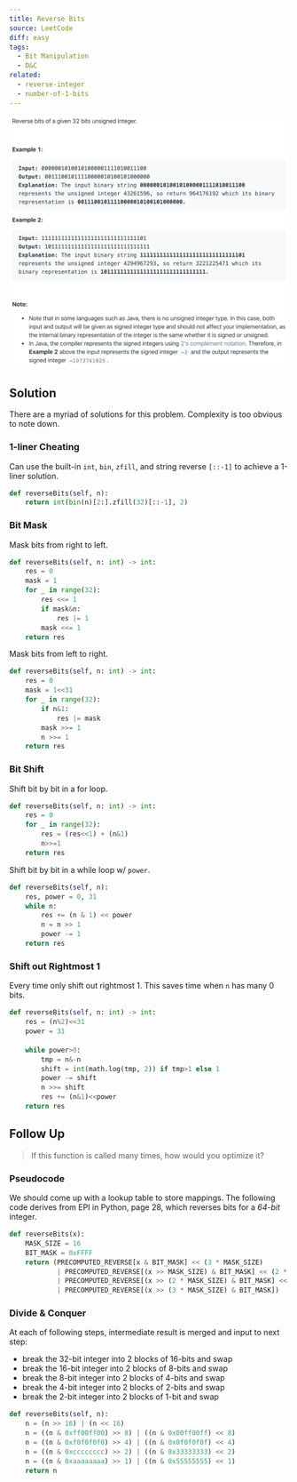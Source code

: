 ```yaml
---
title: Reverse Bits
source: LeetCode
diff: easy
tags:
  - Bit Manipulation
  - D&C
related:
  - reverse-integer
  - number-of-1-bits
---
```


<img class="medium-zoom" src="/algo/reverse-bits.png" alt="https://leetcode.com/problems/reverse-bits">

## Solution

There are a myriad of solutions for this problem. Complexity is too obvious to note down.

### 1-liner Cheating

Can use the built-in `int`, `bin`, `zfill`, and string reverse `[::-1]` to achieve a 1-liner solution.

```py
def reverseBits(self, n):
    return int(bin(n)[2:].zfill(32)[::-1], 2)
```

### Bit Mask

Mask bits from right to left.

```py
def reverseBits(self, n: int) -> int:
    res = 0
    mask = 1
    for _ in range(32):
        res <<= 1
        if mask&n:
            res |= 1
        mask <<= 1
    return res
```

Mask bits from left to right.

```py
def reverseBits(self, n: int) -> int:
    res = 0
    mask = 1<<31
    for _ in range(32):
        if n&1:
            res |= mask
        mask >>= 1
        n >>= 1
    return res
```

### Bit Shift

Shift bit by bit in a for loop.

```py
def reverseBits(self, n: int) -> int:
    res = 0
    for _ in range(32):
        res = (res<<1) + (n&1)
        n>>=1
    return res
```

Shift bit by bit in a while loop w/ `power`.

```py
def reverseBits(self, n):
    res, power = 0, 31
    while n:
        res += (n & 1) << power
        n = n >> 1
        power -= 1
    return res
```

### Shift out Rightmost 1

Every time only shift out rightmost 1. This saves time when `n` has many 0 bits.

```py
def reverseBits(self, n: int) -> int:
    res = (n%2)<<31
    power = 31

    while power>0:
        tmp = n&-n
        shift = int(math.log(tmp, 2)) if tmp>1 else 1
        power -= shift
        n >>= shift
        res += (n&1)<<power
    return res
```

## Follow Up

> If this function is called many times, how would you optimize it?

### Pseudocode

We should come up with a lookup table to store mappings. The following code derives from EPI in Python, page 28, which reverses bits for a _64-bit_ integer.

```py
def reverseBits(x):
    MASK_SIZE = 16
    BIT_MASK = 0xFFFF
    return (PRECOMPUTED_REVERSE[x & BIT_MASK] << (3 * MASK_SIZE)
            | PRECOMPUTED_REVERSE[(x >> MASK_SIZE) & BIT_MASK] << (2 * MASK_SIZE)
            | PRECOMPUTED_REVERSE[(x >> (2 * MASK_SIZE) & BIT_MASK] << MASK_SIZE
            | PRECOMPUTED_REVERSE[(x >> (3 * MASK_SIZE) & BIT_MASK])
```

### Divide & Conquer

At each of following steps, intermediate result is merged and input to next step:

- break the 32-bit integer into 2 blocks of 16-bits and swap
- break the 16-bit integer into 2 blocks of 8-bits and swap
- break the 8-bit integer into 2 blocks of 4-bits and swap
- break the 4-bit integer into 2 blocks of 2-bits and swap
- break the 2-bit integer into 2 blocks of 1-bit and swap

```py
def reverseBits(self, n):
    n = (n >> 16) | (n << 16)
    n = ((n & 0xff00ff00) >> 8) | ((n & 0x00ff00ff) << 8)
    n = ((n & 0xf0f0f0f0) >> 4) | ((n & 0x0f0f0f0f) << 4)
    n = ((n & 0xcccccccc) >> 2) | ((n & 0x33333333) << 2)
    n = ((n & 0xaaaaaaaa) >> 1) | ((n & 0x55555555) << 1)
    return n
```
